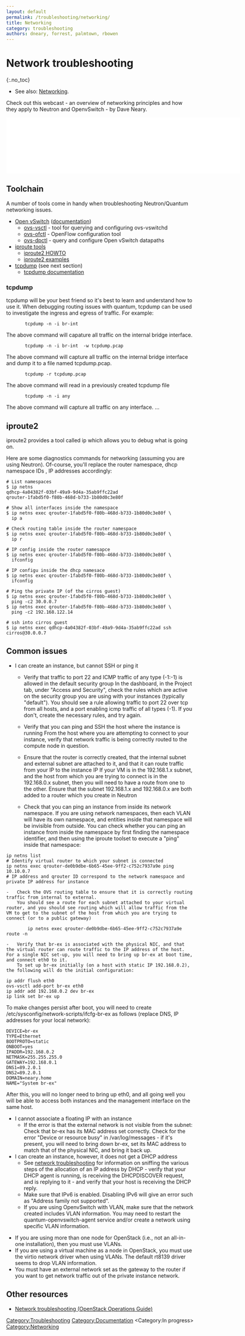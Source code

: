 ```yaml
---
layout: default
permalink: /troubleshooting/networking/
title: Networking
category: troubleshooting
authors: dneary, forrest, palmtown, rbowen
---
```


# Network troubleshooting

{:.no_toc}

* See also: [Networking](/networking/).

Check out this webcast - an overview of networking principles and how they apply to Neutron and OpenvSwitch - by Dave Neary.

<iframe width="630" src="//youtube.com/embed/afImoFeuDnY" frameborder="0" align="center" allowfullscreen="true"> </iframe>

## Toolchain

A number of tools come in handy when troubleshooting Neutron/Quantum networking issues.

*   [Open vSwitch](http://openvswitch.org/) ([documentation](http://openvswitch.org/support/))
    -   [ovs-vsctl](http://openvswitch.org/support/dist-docs/ovs-vsctl.8.txt) - tool for querying and configuring ovs-vswitchd
    -   [ovs-ofctl](http://openvswitch.org/support/dist-docs/ovs-ofctl.8.txt) - OpenFlow configuration tool
    -   [ovs-dpctl](http://openvswitch.org/support/dist-docs/ovs-dpctl.8.txt) - query and configure Open vSwitch datapaths
*   [iproute tools](//www.linuxfoundation.org/collaborate/workgroups/networking/iproute2)
    -   [iproute2 HOWTO](http://www.policyrouting.org/iproute2.doc.html)
    -   [iproute2 examples](http://www.linuxfoundation.org/collaborate/workgroups/networking/iproute2_examples)
*   [tcpdump](http://www.tcpdump.org/) (see next section)
    -   [tcpdump documentation](http://www.tcpdump.org/#documentation)

### tcpdump

tcpdump will be your best friend so it's best to learn and understand how to use it. When debugging routing issues with quantum, tcpdump can be used to investigate the ingress and egress of traffic. For example:

           tcpdump -n -i br-int  

The above command will capature all traffic on the internal bridge interface.

           tcpdump -n -i br-int  -w tcpdump.pcap

The above command will capture all traffic on the internal bridge interface and dump it to a file named tcpdump.pcap.

           tcpdump -r tcpdump.pcap

The above command will read in a previously created tcpdump file

           tcpdump -n -i any

The above command will capture all traffic on any interface. ...

## iproute2

iproute2 provides a tool called ip which allows you to debug what is going on.

Here are some diagnostics commands for networking (assuming you are using Neutron). Of-course, you'll replace the router namespace, dhcp namespace IDs , IP addresses accordingly:

    # List namespaces
    $ ip netns
    qdhcp-4a04382f-03bf-49a9-9d4a-35ab9ffc22ad
    qrouter-1fabd5f0-f80b-468d-b733-1b80d0c3e80f

    # Show all interfaces inside the namespace
    $ ip netns exec qrouter-1fabd5f0-f80b-468d-b733-1b80d0c3e80f \
      ip a

    # Check routing table inside the router namespace
    $ ip netns exec qrouter-1fabd5f0-f80b-468d-b733-1b80d0c3e80f \
      ip r

    # IP config inside the router namesapce 
    $ ip netns exec qrouter-1fabd5f0-f80b-468d-b733-1b80d0c3e80f \
      ifconfig

    # IP configu inside the dhcp namesace
    $ ip netns exec qrouter-1fabd5f0-f80b-468d-b733-1b80d0c3e80f \
      ifconfig

    # Ping the private IP (of the cirros guest)
    $ ip netns exec qrouter-1fabd5f0-f80b-468d-b733-1b80d0c3e80f \
      ping -c2 30.0.0.7
    $ ip netns exec qrouter-1fabd5f0-f80b-468d-b733-1b80d0c3e80f \
      ping -c2 192.168.122.14

    # ssh into cirros guest
    $ ip netns exec qdhcp-4a04382f-03bf-49a9-9d4a-35ab9ffc22ad ssh   cirros@30.0.0.7

## Common issues

*   I can create an instance, but cannot SSH or ping it
    -   Verify that traffic to port 22 and ICMP traffic of any type (-1:-1) is allowed in the default security group
        In the dashboard, in the Project tab, under "Access and Security", check the rules which are active on the security group you are using with your instances (typically "default"). You should see a rule allowing traffic to port 22 over tcp from all hosts, and a port enabling icmp traffic of all types (-1). If you don't, create the necessary rules, and try again.

    -   Verify that you can ping and SSH the host where the instance is running
        From the host where you are attempting to connect to your instance, verify that network traffic is being correctly routed to the compute node in question.

    -   Ensure that the router is correctly created, that the internal subnet and external subnet are attached to it, and that it can route traffic from your IP to the instance IP
        If your VM is in the 192.168.1.x subnet, and the host from which you are trying to connect is in the 192.168.0.x subnet, then you will need to have a route from one to the other. Ensure that the subnet 192.168.1.x and 192.168.0.x are both added to a router which you create in Neutron

    -   Check that you can ping an instance from inside its network namespace.
        If you are using network namespaces, then each VLAN will have its own namespace, and entities inside that namespace will be invisible from outside. You can check whether you can ping an instance from inside the namespace by first finding the namespace identifier, and then using the iproute toolset to execute a "ping" inside that namespace:

<!-- -->

    ip netns list
    # Identify virtual router to which your subnet is connected
    ip netns exec qrouter-de0b9dbe-6b65-45ee-9ff2-c752c7937a9e ping 10.10.0.7
    # IP address and qrouter ID correspond to the network namespace and private IP address for instance

    -   Check the OVS routing table to ensure that it is correctly routing traffic from internal to external.
        You should see a route for each subnet attached to your virtual router, and you should see routing which will allow traffic from the VM to get to the subnet of the host from which you are trying to connect (or to a public gateway)

            ip netns exec qrouter-de0b9dbe-6b65-45ee-9ff2-c752c7937a9e route -n

    -   Verify that br-ex is associated with the physical NIC, and that the virtual router can route traffic to the IP address of the host. For a single NIC set-up, you will need to bring up br-ex at boot time, and connect eth0 to it.
        To set up br-ex initially (on a host with static IP 192.168.0.2), the following will do the initial configuration:

<!-- -->

    ip addr flush eth0
    ovs-vsctl add-port br-ex eth0
    ip addr add 192.168.0.2 dev br-ex
    ip link set br-ex up

To make changes persist after boot, you will need to create /etc/sysconfig/network-scripts/ifcfg-br-ex as follows (replace DNS, IP addresses for your local network):

    DEVICE=br-ex
    TYPE=Ethernet
    BOOTPROTO=static
    ONBOOT=yes
    IPADDR=192.168.0.2
    NETMASK=255.255.255.0
    GATEWAY=192.168.0.1
    DNS1=89.2.0.1
    DNS2=89.2.0.1
    DOMAIN=neary.home
    NAME="System br-ex"

After this, you will no longer need to bring up eth0, and all going well you will be able to access both instances and the management interface on the same host.

*   I cannot associate a floating IP with an instance
    -   If the error is that the external network is not visible from the subnet: Check that br-ex has its MAC address set correctly. Check for the error "Device or resource busy" in /var/log/messages - if it's present, you will need to bring down br-ex, set its MAC address to match that of the physical NIC, and bring it back up.
*   I can create an instance, however, it does not get a DHCP address
    -   See [network troubleshooting](http://docs.openstack.org/trunk/openstack-ops/content/network_troubleshooting.html) for information on sniffing the various steps of the allocation of an IP address by DHCP - verify that your DHCP agent is running, is receiving the DHCPDISCOVER request, and is replying to it - and verify that your host is receiving the DHCP reply.
    -   Make sure that IPv6 is enabled. Disabling IPv6 will give an error such as "Address family not supported".
    -   If you are using OpenvSwitch with VLAN, make sure that the network created includes VLAN information. You may need to restart the quantum-openvswitch-agent service and/or create a network using specific VLAN information.

<!-- -->

*   If you are using more than one node for OpenStack (i.e., not an all-in-one installation), then you must use VLANs.
*   If you are using a virtual machine as a node in OpenStack, you must use the virtio network driver when using VLANs. The default rt8139 driver seems to drop VLAN information.
*   You must have an external network set as the gateway to the router if you want to get network traffic out of the private instance network.

## Other resources

*   [Network troubleshooting (OpenStack Operations Guide)](//docs.openstack.org/ops-guide/ops-network-troubleshooting.html)

<Category:Troubleshooting> <Category:Documentation> <Category:In progress> <Category:Networking>
